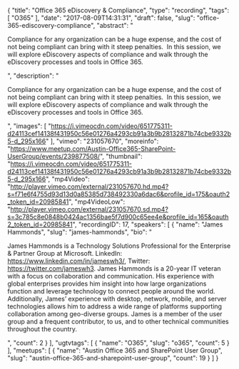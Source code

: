 {
  "title": "Office 365 eDiscovery & Compliance",
  "type": "recording",
  "tags": [
    "O365"
  ],
  "date": "2017-08-09T14:31:31",
  "draft": false,
  "slug": "office-365-ediscovery-compliance",
  "abstract": "<p>Compliance for any organization can be a huge expense, and the cost of not being compliant can bring with it steep penalties.  In this session, we will explore eDiscovery aspects of compliance and walk through the eDiscovery processes and tools in Office 365. </p>",
  "description": "<p>Compliance for any organization can be a huge expense, and the cost of not being compliant can bring with it steep penalties.  In this session, we will explore eDiscovery aspects of compliance and walk through the eDiscovery processes and tools in Office 365. </p>",
  "images": [
    "https://i.vimeocdn.com/video/651775311-d24113cef14138f431950c56e01276a4293cb91a3b9b28132871b74cbe9332b5-d_295x166"
  ],
  "vimeo": "231057670",
  "moreinfo": "https://www.meetup.com/Austin-Office365-SharePoint-UserGroup/events/239877508/",
  "thumbnail": "https://i.vimeocdn.com/video/651775311-d24113cef14138f431950c56e01276a4293cb91a3b9b28132871b74cbe9332b5-d_295x166",
  "mp4Video": "http://player.vimeo.com/external/231057670.hd.mp4?s=f71e6f4755d93d13d0a85385d738492330a6dac6&profile_id=175&oauth2_token_id=20985841",
  "mp4VideoLow": "http://player.vimeo.com/external/231057670.sd.mp4?s=3c785c8e0848b0424ac1356bae5f7d900c65ee4e&profile_id=165&oauth2_token_id=20985841",
  "recordingID": 17,
  "speakers": [
    {
      "name": "James Hammonds",
      "slug": "james-hammonds",
      "bio": "<p>James Hammonds is a Technology Solutions Professional for the Enterprise & Partner Group at Microsoft. LinkedIn: https://www.linkedin.com/in/jameswh3/, Twitter: https://twitter.com/jameswh3. James Hammonds is a 20-year IT veteran with a focus on collaboration and communication. His experience with global enterprises provides him insight into how large organizations function and leverage technology to connect people around the world. Additionally, James’ experience with desktop, network, mobile, and server technologies allows him to address a wide range of platforms supporting collaboration among geo-diverse groups. James is a member of the user group and a frequent contributor, to us, and to other technical communities throughout the country.</p>",
      "count": 2
    }
  ],
  "ugtvtags": [
    {
      "name": "O365",
      "slug": "o365",
      "count": 5
    }
  ],
  "meetups": [
    {
      "name": "Austin Office 365 and SharePoint User Group",
      "slug": "austin-office-365-and-sharepoint-user-group",
      "count": 19
    }
  ]
}